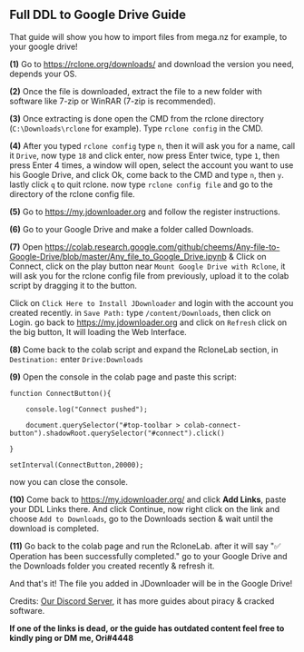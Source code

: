 ## **Full DDL to Google Drive Guide**



That guide will show you how to import files from mega.nz for example, to your google drive! 



**(1)** Go to <https://rclone.org/downloads/> and download the version you need, depends your OS.

**(2)** Once the file is downloaded, extract the file to a new folder with software like 7-zip or WinRAR (7-zip is recommended).

**(3)** Once extracting is done open the CMD from the rclone directory (`C:\Downloads\rclone` for example). Type `rclone config` in the CMD.

**(4)** After you typed `rclone config` type `n`, then it will ask you for a name, call it `Drive`, now type `18` and click enter, now press Enter twice, type `1`, then press Enter 4 times, a window will open, select the account you want to use his Google Drive, and click Ok, come back to the CMD and type `n`, then `y`. lastly click `q` to quit rclone. now type `rclone config file` and go to the directory of the rclone config file.

**(5)** Go to <https://my.jdownloader.org> and follow the register instructions.

**(6)** Go to your Google Drive and make a folder called Downloads.

**(7)** Open <https://colab.research.google.com/github/cheems/Any-file-to-Google-Drive/blob/master/Any_file_to_Google_Drive.ipynb> & Click on Connect, click on the play button near `Mount Google Drive with Rclone`, it will ask you for the rclone config file from previously, upload it to the colab script by dragging it to the button.

Click on `Click Here to Install JDownloader` and login with the account you created recently. in `Save Path:` type `/content/Downloads`, then click on Login. go back to <https://my.jdownloader.org> and click on `Refresh` click on the big button, It will loading the Web Interface.

**(8)** Come back to the colab script and expand the RcloneLab section, in `Destination:` enter `Drive:Downloads`

**(9)** Open the console in the colab page and paste this script:

```
function ConnectButton(){

    console.log("Connect pushed"); 

    document.querySelector("#top-toolbar > colab-connect-button").shadowRoot.querySelector("#connect").click() 

}

setInterval(ConnectButton,20000);
```

now you can close the console.

**(10)** Come back to <https://my.jdownloader.org/> and click **__Add Links__**, paste your DDL Links there. And click Continue, now right click on the link and choose `Add to Downloads`, go to the Downloads section & wait until the download is completed.

**(11)** Go back to the colab page and run the RcloneLab. after it will say "✅ Operation has been successfully completed." go to your Google Drive and the Downloads folder you created recently & refresh it.



And that's it! The file you added in JDownloader will be in the Google Drive!



Credits: [Our Discord Server](https://discord.gg/enMG8bXUbn), it has more guides about piracy & cracked software.

**If one of the links is dead, or the guide has outdated content feel free to kindly ping or DM me, Ori#4448**

